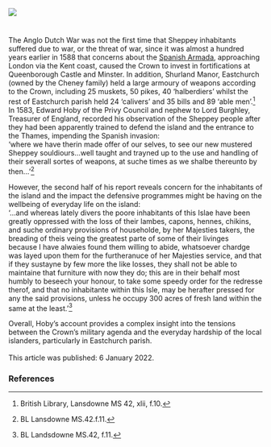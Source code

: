 <a href="https://juncture-digital.org"><img src="https://juncture-digital.org/images/ve-button.png"></a>
<param ve-config title="Sheppey at war in the 16th century" author="Dr Melanie Caiazza" layout="vtl" banner="/images/banners/16c.jpg"> 

<param ve-entity eid="Q1500299" aliases="Sheppey"> 
<param ve-entity eid="Q105782444" aliases="Shurland Manor">
<param ve-entity eid="Q609390" aliases="Minster">
<param ve-entity eid="Q17643879" aliases="Queenborough Castle">

#

The Anglo Dutch War was not the first time that Sheppey inhabitants suffered due to war, or the threat of war, since it was almost a hundred years earlier in 1588 that concerns about the [Spanish Armada](/16c/16c-spanish-armada), approaching London via the Kent coast, caused the Crown to invest in fortifications at Queenborough Castle and Minster.  In addition, Shurland Manor, Eastchurch (owned by the Cheney family) held a large armoury of weapons according to the Crown, including 25 muskets, 50 pikes, 40 ‘halberdiers’ whilst the rest of Eastchurch parish held 24 ‘calivers’ and 35 bills and 89 ‘able men’.[^ref1]  In 1583, Edward Hoby of the Privy Council and nephew to Lord Burghley, Treasurer of England, recorded his observation of the Sheppey people after they had been apparently trained to defend the island and the entrance to the Thames, impending the Spanish invasion:
<br>
	‘where we have therin made offer of our selves, to see our new 
	mustered Sheppey souldiours…well taught and trayned up to the use 
	and handling of their severall sortes of weapons, at suche times as we
	 shalbe thereunto by then…’[^ref2]  
<param ve-image url="https://upload.wikimedia.org/wikipedia/commons/5/59/Queenborough_Castle_1784.png" label="Queenborough Castle, 1784" attribution="Unknown author, Public domain, via Wikimedia Commons">

However, the second half of his report reveals concern for the inhabitants of the island and the impact the defensive programmes might be having on the wellbeing of everyday life on the island:
<br>
	‘…and whereas lately divers the poore inhabitants of this Islae have 
	been greatly oppressed with the loss of their lambes, capons, hennes, 
	chikins, and suche ordinary provisions of householde, by her Majesties 
	takers, the breading of theis veing the greatest parte of some of their livinges 	
	because I have alwaies found them willing to abide, whatsoever chardge 
	was layed upon them for the furtheranuce of her Majesties service, and 
	that if they sustayne by few more the like losses, they shall not be able 
	to maintaine that furniture with now they do; this are in their behalf most 
	humbly to beseech your honour, to take some speedy order for the redresse 
	therof, and that no inhabitante within this Isle, may be herafter pressed for 
	any the said provisions, unless he occupy 300 acres of fresh land within the 
	same at the least.’[^ref3]
<param ve-image url="https://stor.artstor.org/stor/2c221d42-8be8-432e-80c5-a1c13e87ea9d" label="Detail of Sheppey" attribution="John Speed map of Kent, 1611">

Overall, Hoby’s account provides a complex insight into the tensions between the Crown’s military agenda and the everyday hardship of the local islanders, particularly in Eastchurch parish.
<br><br>
This article was published: 6 January 2022.
<param ve-image url="https://upload.wikimedia.org/wikipedia/commons/d/df/Sheppey_Cliff_Top_-_geograph.org.uk_-_389427.jpg" label="Sheppey Cliff top" attribution="Glyn Baker, CC BY-SA 2.0, via Wikimedia Commons" license="CC BY-SA 2.0">

### References

[^ref1]: British Library, Lansdowne MS 42, xlii, f.10.
[^ref2]: BL Lansdowne MS.42.f.11.
[^ref3]: BL Landsdowne MS.42, f.11.


